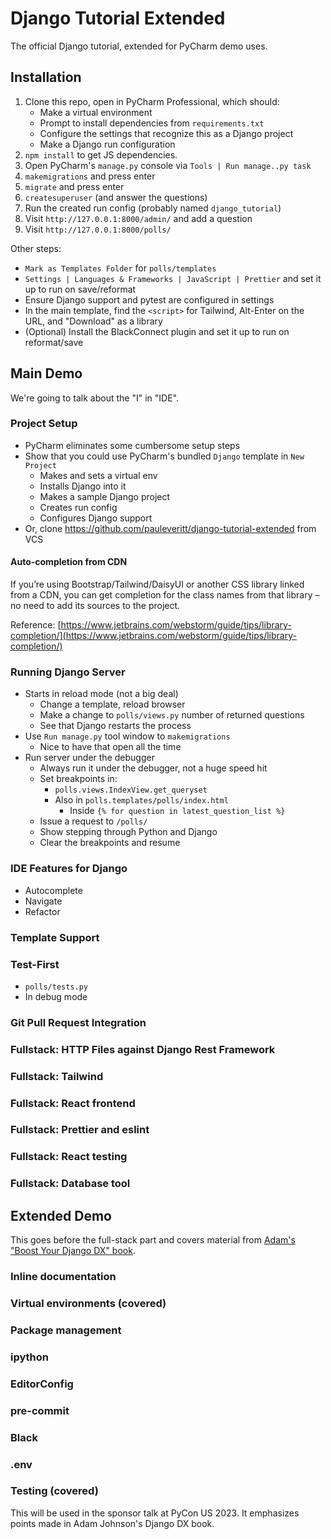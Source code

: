 
# Django Tutorial Extended

The official Django tutorial, extended for PyCharm demo uses.

## Installation

1. Clone this repo, open in PyCharm Professional, which should:
   - Make a virtual environment
   - Prompt to install dependencies from `requirements.txt`
   - Configure the settings that recognize this as a Django project
   - Make a Django run configuration
2. `npm install` to get JS dependencies.
3. Open PyCharm's `manage.py` console via `Tools | Run manage..py task`
4. `makemigrations` and press enter
5. `migrate` and press enter
6. `createsuperuser` (and answer the questions)
7. Run the created run config (probably named `django_tutorial`)
8. Visit `http://127.0.0.1:8000/admin/` and add a question
9. Visit `http://127.0.0.1:8000/polls/`

Other steps:

- `Mark as Templates Folder` for `polls/templates`
- `Settings | Languages & Frameworks | JavaScript | Prettier` and set it up to run on save/reformat
- Ensure Django support and pytest are configured in settings
- In the main template, find the `<script>` for Tailwind, Alt-Enter on the URL, and "Download" as a library
- (Optional) Install the BlackConnect plugin and set it up to run on reformat/save

## Main Demo

We're going to talk about the "I" in "IDE".

### Project Setup

- PyCharm eliminates some cumbersome setup steps
- Show that you could use PyCharm's bundled `Django` template in `New Project`
  - Makes and sets a virtual env
  - Installs Django into it
  - Makes a sample Django project
  - Creates run config
  - Configures Django support
- Or, clone https://github.com/pauleveritt/django-tutorial-extended from VCS

#### Auto-completion from CDN

If you’re using Bootstrap/Tailwind/DaisyUI or another CSS library linked 
from a CDN, you can get completion for the class names 
from that library – no need to add its sources to the project.

Reference: [https://www.jetbrains.com/webstorm/guide/tips/library-completion/](https://www.jetbrains.com/webstorm/guide/tips/library-completion/)

### Running Django Server

- Starts in reload mode (not a big deal)
  - Change a template, reload browser
  - Make a change to `polls/views.py` number of returned questions
  - See that Django restarts the process
- Use `Run manage.py` tool window to `makemigrations`
  - Nice to have that open all the time
- Run server under the debugger
  - Always run it under the debugger, not a huge speed hit
  - Set breakpoints in: 
    - `polls.views.IndexView.get_queryset`
    - Also in `polls.templates/polls/index.html`
      - Inside `{% for question in latest_question_list %}`
  - Issue a request to `/polls/`
  - Show stepping through Python and Django
  - Clear the breakpoints and resume

### IDE Features for Django

- Autocomplete
- Navigate
- Refactor

### Template Support

### Test-First

- `polls/tests.py`
- In debug mode

### Git Pull Request Integration

### Fullstack: HTTP Files against Django Rest Framework

### Fullstack: Tailwind

### Fullstack: React frontend

### Fullstack: Prettier and eslint

### Fullstack: React testing

### Fullstack: Database tool


## Extended Demo

This goes before the full-stack part and covers material from [Adam's "Boost Your Django DX" book](https://adamchainz.gumroad.com/l/byddx).

### Inline documentation

### Virtual environments (covered)

### Package management

### ipython

### EditorConfig

### pre-commit

### Black

### .env

### Testing (covered)

This will be used in the sponsor talk at PyCon US 2023.
It emphasizes points made in Adam Johnson's Django DX book.

